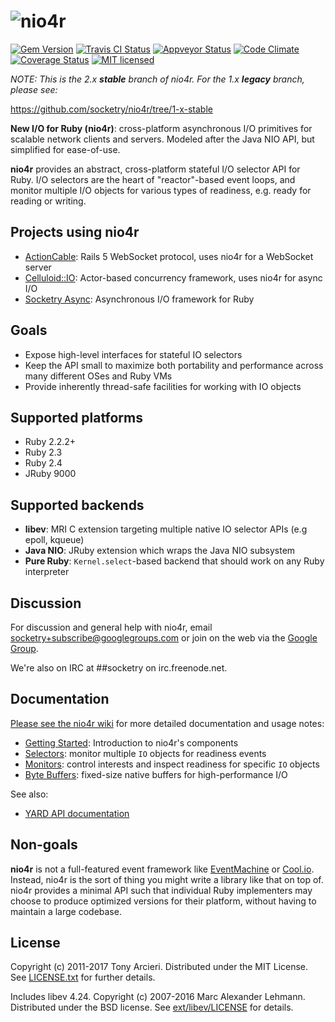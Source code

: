 # ![nio4r](https://raw.github.com/socketry/nio4r/master/logo.png)

[![Gem Version](https://badge.fury.io/rb/nio4r.svg)](http://rubygems.org/gems/nio4r)
[![Travis CI Status](https://secure.travis-ci.org/socketry/nio4r.svg?branch=master)](http://travis-ci.org/socketry/nio4r)
[![Appveyor Status](https://ci.appveyor.com/api/projects/status/1ru8x81v91vaewax/branch/master?svg=true)](https://ci.appveyor.com/project/tarcieri/nio4r/branch/master)
[![Code Climate](https://codeclimate.com/github/socketry/nio4r.svg)](https://codeclimate.com/github/socketry/nio4r)
[![Coverage Status](https://coveralls.io/repos/socketry/nio4r/badge.svg?branch=master)](https://coveralls.io/r/socketry/nio4r)
[![MIT licensed](https://img.shields.io/badge/license-MIT-blue.svg)](https://github.com/socketry/nio4r/blob/master/LICENSE.txt)

_NOTE: This is the 2.x **stable** branch of nio4r.  For the 1.x **legacy** branch,
please see:_

https://github.com/socketry/nio4r/tree/1-x-stable

**New I/O for Ruby (nio4r)**: cross-platform asynchronous I/O primitives for
scalable network clients and servers. Modeled after the Java NIO API, but
simplified for ease-of-use.

**nio4r** provides an abstract, cross-platform stateful I/O selector API for Ruby.
I/O selectors are the heart of "reactor"-based event loops, and monitor
multiple I/O objects for various types of readiness, e.g. ready for reading or
writing.

## Projects using nio4r

* [ActionCable]: Rails 5 WebSocket protocol, uses nio4r for a WebSocket server
* [Celluloid::IO]: Actor-based concurrency framework, uses nio4r for async I/O
* [Socketry Async]: Asynchronous I/O framework for Ruby

[ActionCable]: https://rubygems.org/gems/actioncable
[Celluloid::IO]: https://github.com/celluloid/celluloid-io
[Socketry Async]: https://github.com/socketry/async

## Goals

* Expose high-level interfaces for stateful IO selectors
* Keep the API small to maximize both portability and performance across many
  different OSes and Ruby VMs
* Provide inherently thread-safe facilities for working with IO objects

## Supported platforms

* Ruby 2.2.2+
* Ruby 2.3
* Ruby 2.4
* JRuby 9000

## Supported backends

* **libev**: MRI C extension targeting multiple native IO selector APIs (e.g epoll, kqueue)
* **Java NIO**: JRuby extension which wraps the Java NIO subsystem
* **Pure Ruby**: `Kernel.select`-based backend that should work on any Ruby interpreter

## Discussion

For discussion and general help with nio4r, email
[socketry+subscribe@googlegroups.com][subscribe]
or join on the web via the [Google Group].

We're also on IRC at ##socketry on irc.freenode.net.

[subscribe]:    mailto:socketry+subscribe@googlegroups.com
[google group]: https://groups.google.com/group/socketry

## Documentation

[Please see the nio4r wiki](https://github.com/socketry/nio4r/wiki)
for more detailed documentation and usage notes:

* [Getting Started]: Introduction to nio4r's components
* [Selectors]: monitor multiple `IO` objects for readiness events
* [Monitors]: control interests and inspect readiness for specific `IO` objects
* [Byte Buffers]: fixed-size native buffers for high-performance I/O

[Getting Started]: https://github.com/socketry/nio4r/wiki/Getting-Started
[Selectors]: https://github.com/socketry/nio4r/wiki/Selectors
[Monitors]: https://github.com/socketry/nio4r/wiki/Monitors
[Byte Buffers]: https://github.com/socketry/nio4r/wiki/Byte-Buffers

See also:

* [YARD API documentation](http://www.rubydoc.info/gems/nio4r/frames)

## Non-goals

**nio4r** is not a full-featured event framework like [EventMachine] or [Cool.io].
Instead, nio4r is the sort of thing you might write a library like that on
top of. nio4r provides a minimal API such that individual Ruby implementers
may choose to produce optimized versions for their platform, without having
to maintain a large codebase.

[EventMachine]: https://github.com/eventmachine/eventmachine
[Cool.io]: https://coolio.github.io/

## License

Copyright (c) 2011-2017 Tony Arcieri. Distributed under the MIT License.
See [LICENSE.txt] for further details.

Includes libev 4.24. Copyright (c) 2007-2016 Marc Alexander Lehmann.
Distributed under the BSD license. See [ext/libev/LICENSE] for details.

[LICENSE.txt]: https://github.com/socketry/nio4r/blob/master/LICENSE.txt
[ext/libev/LICENSE]: https://github.com/socketry/nio4r/blob/master/ext/libev/LICENSE

